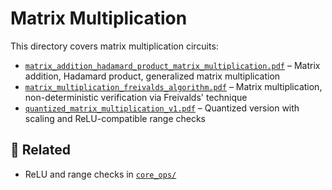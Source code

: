 # Matrix Multiplication

This directory covers matrix multiplication circuits:

- [`matrix_addition_hadamard_product_matrix_multiplication.pdf`](./matrix_addition_hadamard_product_matrix_multiplication.pdf) – Matrix addition, Hadamard product, generalized matrix multiplication
- [`matrix_multiplication_freivalds_algorithm.pdf`](./matrix_multiplication_freivalds_algorithm.pdf) – Matrix multiplication, non-deterministic verification via Freivalds' technique
- [`quantized_matrix_multiplication_v1.pdf`](./quantized_matrix_multiplication.pdf) – Quantized version with scaling and ReLU-compatible range checks

## 🔗 Related

- ReLU and range checks in [`core_ops/`](../core_ops)


